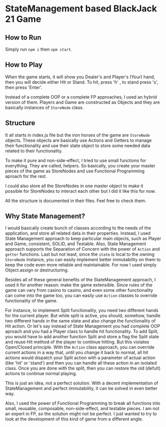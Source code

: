 # StateManagement based BlackJack 21 Game

## How to Run
Simply run `npm i` then `npm start`.

## How to Play
When the game starts, it will show you Dealer's and Player's (Your) hand, 
then you will decide either Hit or Stand. To hit, press 'h' , to stand press 's',
then press 'Enter'. 

Instead of a complete OOP or a complete FP approaches, I used an hybrid version of them.
Players and Game are constructed as Objects and they are basically instances of `StoreNode`
class.

## Structure
It all starts in index.js file but the iron horses of the game are `StoreNode` objects. These
objects are basically use Actions and Getters to manage their functionality and use their state
object to store some needed data related to their functionality.

To make it pure and non-side-effect, I tried to use small functions for everything. They are called, helpers.
So basically, you create your master pieces of the game as StoreNodes and use Functional Programming aproach
for the rest.

I could also store all the StoreNodes in one master object to make it possible for StoreNodes to interact each 
other but I did it like this for now.

All the structure is documented in their files. Feel free to check them.

## Why State Management?

I would basically create bunch of classes according to the needs of the application, and store 
all related data in their properties. Instead, I used State Management approach to keep
particular main objects, such as Player and Game, consistent, SOLID, and Testable. Also, State
Management approach supports the Separation of Concern with the power of `Action` and `getter` functions.
Last but not least, since the `state` is local to the owning `StoreNode` instance, you can easily implement
better immutability on them to keep the code even more reliable and maintainable. For now I used simply 
Object.assign or destructuring.

Besides all of these general benefits of the StateManagement approach, I used it for another reason: 
make the game extensible. Since rules of the game can vary from casino to casino, and even some other
functionality can come into the game too, you can easily use `Action` classes to override functionality
of the game. 

For instance, to implement Split functionality, you need two different hands for 
the current player. But while split is active, you should, somehow, handle two different hands in the 
same state and also change the functionality of Hit action. Or let's say instead of State Management
you had complete OOP aproach and you had a Player class to handle hit functionality. To add Split,
you would have to add another function Split and store a flag the Split state and reuse Hit method
of the player to continue hitting. But this violates Open/Closed principle. With the `Action` class 
approach, you can override current actions in a way that, until you change it back to normal,
all hit actions would dispatch your Split action with a parameter of actual action (like 'hit' or 'stand') 
and then you can handle all these action in an isolated class. Once you are done with the split, then you can
restore the old (defult) actions to continue normal playing.

This is just an idea, not a perfect solution. With a decent implementation of StateManagement and perfect
immutability, it can be solved in even better way.

Also, I used the power of Functional Programming to break all functions into small, reusable, composable, 
non-side-effect, and testable pieces. I am not an expert in FP, so the solution might not be perfect. I just
wanted to try to look at the development of this kind of game from a different angle.
